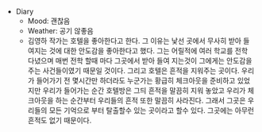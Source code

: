 - Diary
    - Mood: 괜찮음
    - Weather: 공기 않좋음
    - 김영하 작가는 호텔을 좋아한다고 한다. 그 이유는 낯선 곳에서 무사히 받아 들여지는 것에 대한 안도감을 좋아한다고 했다. 그는 어릴적에 여러 학교를 전학 다녔으며 매번 전학 할때 마다 그곳에서 받아 들여 지는것이 그에게는 안도감을 주는 사건들이였기 때문일 것이다. 그리고 호텔은 흔적을 지워주는 곳이다. 우리가 들어가기 전 몇시간만 하더라도 누군가는 황급히 체크아웃을 준비하고 있었지만 우리가 들어가는 순간 호텔방은 그듸 흔적을 말끔히 지워 놓았고 우리가 체크아웃을 하는 순간부터 우리들의 흔적 또한 말끔히 사라진다. 그래서 그곳은 우리들의 모든 기억으로 부터 탈출할수 있는 곳이라고 할수 있다. 그곳에는 아무런 흔적도 없기 때문이다.
